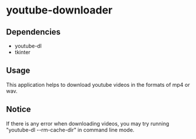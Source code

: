 # youtube-downloader

## Dependencies
* youtube-dl
* tkinter

## Usage
This application helps to download youtube videos in the formats of mp4 or wav.

## Notice
If there is any error when downloading videos, you may try running "youtube-dl --rm-cache-dir" in command line mode.
